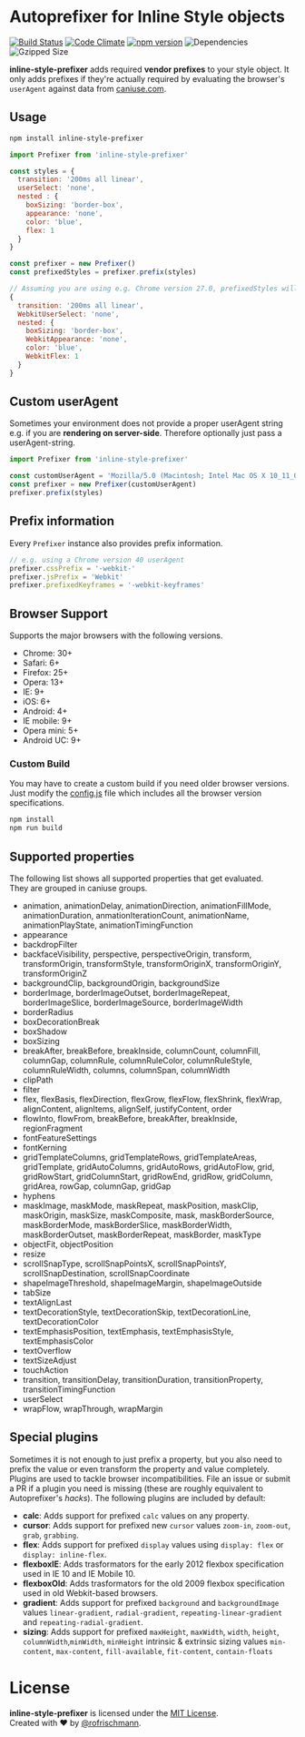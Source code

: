 # Autoprefixer for Inline Style objects
[![Build Status](https://travis-ci.org/rofrischmann/inline-style-prefixer.svg)](https://travis-ci.org/rofrischmann/inline-style-prefixer)
[![Code Climate](https://codeclimate.com/github/rofrischmann/inline-style-prefixer/badges/gpa.svg)](https://codeclimate.com/github/rofrischmann/inline-style-prefixer)
[![npm version](https://badge.fury.io/js/inline-style-prefixer.svg)](http://badge.fury.io/js/inline-style-prefixer)
![Dependencies](https://david-dm.org/rofrischmann/inline-style-prefixer.svg)
![Gzipped Size](https://img.shields.io/badge/gzipped-~7k-blue.svg)

**inline-style-prefixer** adds required **vendor prefixes** to your style object. It only adds prefixes if they're actually required by evaluating the browser's `userAgent` against data from [caniuse.com](http://caniuse.com/).

## Usage
```bash
npm install inline-style-prefixer
```

```javascript
import Prefixer from 'inline-style-prefixer'

const styles = {
  transition: '200ms all linear',
  userSelect: 'none',
  nested : {
    boxSizing: 'border-box',
    appearance: 'none',
    color: 'blue',
    flex: 1
  }
}

const prefixer = new Prefixer()
const prefixedStyles = prefixer.prefix(styles)

// Assuming you are using e.g. Chrome version 27.0, prefixedStyles will be:
{
  transition: '200ms all linear',
  WebkitUserSelect: 'none',
  nested: {
    boxSizing: 'border-box',
    WebkitAppearance: 'none',
    color: 'blue',
    WebkitFlex: 1
  }
}
```

## Custom userAgent
Sometimes your environment does not provide a proper userAgent string e.g. if you are **rendering on server-side**. Therefore optionally just pass a userAgent-string.

```javascript
import Prefixer from 'inline-style-prefixer'

const customUserAgent = 'Mozilla/5.0 (Macintosh; Intel Mac OS X 10_11_0) AppleWebKit/537.36 (KHTML, like Gecko) Chrome/44.0.2403.155 Safari/537.36'
const prefixer = new Prefixer(customUserAgent)
prefixer.prefix(styles)
```

## Prefix information
Every `Prefixer` instance also provides prefix information.
```javascript
// e.g. using a Chrome version 40 userAgent
prefixer.cssPrefix = '-webkit-'
prefixer.jsPrefix = 'Webkit'
prefixer.prefixedKeyframes = '-webkit-keyframes'
```

## Browser Support
Supports the major browsers with the following versions.
* Chrome: 30+
* Safari: 6+
* Firefox: 25+
* Opera: 13+
* IE: 9+
* iOS: 6+
* Android: 4+
* IE mobile: 9+
* Opera mini: 5+
* Android UC: 9+

### Custom Build
You may have to create a custom build if you need older browser versions. Just modify the [config.js](config.js) file which includes all the browser version specifications.
```sh
npm install
npm run build
```

## Supported properties
The following list shows all supported properties that get evaluated.<br>
They are grouped in caniuse groups.

* animation, animationDelay, animationDirection, animationFillMode, animationDuration, anmationIterationCount, animationName, animationPlayState, animationTimingFunction
* appearance
* backdropFilter
* backfaceVisibility, perspective, perspectiveOrigin, transform, transformOrigin, transformStyle, transformOriginX, transformOriginY, transformOriginZ
* backgroundClip, backgroundOrigin, backgroundSize
* borderImage, borderImageOutset, borderImageRepeat, borderImageSlice, borderImageSource, borderImageWidth
* borderRadius
* boxDecorationBreak
* boxShadow
* boxSizing
* breakAfter, breakBefore, breakInside, columnCount, columnFill, columnGap, columnRule, columnRuleColor, columnRuleStyle, columnRuleWidth, columns, columnSpan, columnWidth
* clipPath
* filter
* flex, flexBasis, flexDirection, flexGrow, flexFlow, flexShrink, flexWrap, alignContent, alignItems, alignSelf, justifyContent, order
* flowInto, flowFrom, breakBefore, breakAfter, breakInside, regionFragment
* fontFeatureSettings
* fontKerning
* gridTemplateColumns, gridTemplateRows, gridTemplateAreas, gridTemplate, gridAutoColumns, gridAutoRows, gridAutoFlow, grid, gridRowStart, gridColumnStart, gridRowEnd, gridRow, gridColumn, gridArea, rowGap, columnGap, gridGap
* hyphens
* maskImage, maskMode, maskRepeat, maskPosition, maskClip, maskOrigin, maskSize, maskComposite, mask, maskBorderSource, maskBorderMode, maskBorderSlice, maskBorderWidth, maskBorderOutset, maskBorderRepeat, maskBorder, maskType
* objectFit, objectPosition
* resize
* scrollSnapType, scrollSnapPointsX, scrollSnapPointsY, scrollSnapDestination, scrollSnapCoordinate
* shapeImageThreshold, shapeImageMargin, shapeImageOutside
* tabSize
* textAlignLast
* textDecorationStyle, textDecorationSkip, textDecorationLine, textDecorationColor
* textEmphasisPosition, textEmphasis, textEmphasisStyle, textEmphasisColor
* textOverflow
* textSizeAdjust
* touchAction
* transition, transitionDelay, transitionDuration, transitionProperty, transitionTimingFunction
* userSelect
* wrapFlow, wrapThrough, wrapMargin

## Special plugins
Sometimes it is not enough to just prefix a property, but you also need to prefix the value or even transform the property and value completely. Plugins are used to tackle browser incompatibilities. File an issue or submit a PR if a plugin you need is missing (these are roughly equivalent to Autoprefixer's *hacks*). The following plugins are included by default:

* **calc**: Adds support for prefixed `calc` values on any property.
* **cursor**: Adds support for prefixed new `cursor` values `zoom-in`, `zoom-out`, `grab`, `grabbing`.
* **flex**: Adds support for prefixed `display` values using `display: flex` or `display: inline-flex`.
* **flexboxIE**: Adds trasformators for the early 2012 flexbox specification used in IE 10 and IE Mobile 10.
* **flexboxOld**: Adds trasformators for the old 2009 flexbox specification used in old Webkit-based browsers.
* **gradient**: Adds support for prefixed `background` and `backgroundImage` values `linear-gradient`, `radial-gradient`, `repeating-linear-gradient` and `repeating-radial-gradient`.
* **sizing**: Adds support for prefixed `maxHeight`, `maxWidth`, `width`, `height`, `columnWidth`,`minWidth`, `minHeight` intrinsic & extrinsic sizing values `min-content`, `max-content`, `fill-available`, `fit-content`, `contain-floats`


# License
**inline-style-prefixer** is licensed under the [MIT License](LICENSE).<br>
Created with ♥ by [@rofrischmann](http://rofrischmann.de).
